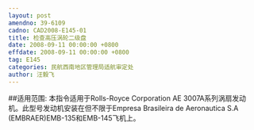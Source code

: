 ```yaml
---
layout: post
amendno: 39-6109
cadno: CAD2008-E145-01
title: 检查高压涡轮二级盘
date: 2008-09-11 00:00:00 +0800
effdate: 2008-09-11 00:00:00 +0800
tag: E145
categories: 民航西南地区管理局适航审定处
author: 汪毅飞
---
```


##适用范围:
本指令适用于Rolls-Royce Corporation AE 3007A系列涡扇发动机。此型号发动机安装在但不限于Empresa Brasileira de Aeronautica
S.A (EMBRAER)EMB-135和EMB-145飞机上。

